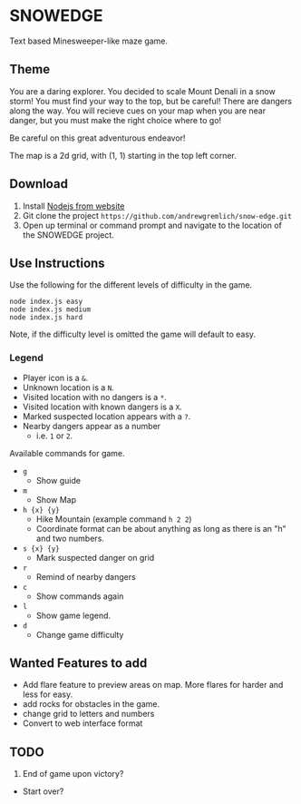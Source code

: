 # SNOWEDGE
Text based Minesweeper-like maze game.

## Theme
You are a daring explorer.  You decided to scale Mount Denali in a snow storm!  You must find your way to the top, but be careful!  There are dangers along the way.  You will recieve cues on your map when you are near danger, but you must make the right choice where to go!

Be careful on this great adventurous endeavor!

The map is a 2d grid, with (1, 1) starting in the top left corner.

## Download

1. Install [Nodejs from website](https://nodejs.org/en/ "Nodejs Website")
2. Git clone the project `https://github.com/andrewgremlich/snow-edge.git`
3. Open up terminal or command prompt and navigate to the location of the SNOWEDGE project.

## Use Instructions
Use the following for the different levels of difficulty in the game.
```
node index.js easy
node index.js medium
node index.js hard
```

Note, if the difficulty level is omitted the game will default to easy.

### Legend

* Player icon is a `&`.
* Unknown location is a `N`.
* Visited location with no dangers is a `*`.
* Visited location with known dangers is a `X`.
* Marked suspected location appears with a `?`.
* Nearby dangers appear as a number
    * i.e. `1` or `2`.

Available commands for game.
- `g`
  - Show guide
- `m`
  - Show Map
- `h {x} {y}`
  - Hike Mountain (example command `h 2 2`)
  - Coordinate format can be about anything as long as there is an "h" and two numbers.
- `s {x} {y}`
  - Mark suspected danger on grid
- `r`
  - Remind of nearby dangers
- `c`
  - Show commands again
- `l`
  - Show game legend.
- `d`
  - Change game difficulty

## Wanted Features to add
- Add flare feature to preview areas on map.  More flares for harder and less for easy.
- add rocks for obstacles in the game.
- change grid to letters and numbers
- Convert to web interface format

## TODO
1. End of game upon victory?
 * Start over?

